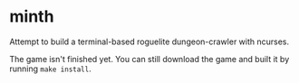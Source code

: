 # minth

Attempt to build a terminal-based roguelite dungeon-crawler with ncurses.

The game isn't finished yet. You can still download the game and built it by running `make install`. 